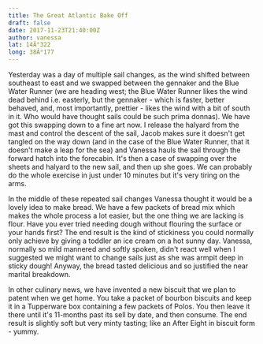 ```yaml
---
title: The Great Atlantic Bake Off
draft: false
date: 2017-11-23T21:40:00Z
author: vanessa
lat: 14Â°322
long: 38Â°177
---
```

Yesterday was a day of multiple sail changes, as the wind shifted between
southeast to east and we swapped between the gennaker
and the Blue Water Runner (we are heading west; the Blue Water Runner likes
the wind dead behind i.e. easterly, but the gennaker -
which is faster, better behaved, and, most importantly, prettier - likes
the wind with a bit of south in it. Who would have thought sails could
be such prima donnas). We have got this swapping down to a fine art now. I
release the halyard from the mast and control the descent of
the sail, Jacob makes sure it doesn't get tangled on the way down (and in
the case of the Blue Water Runner, that it doesn't make a leap
for the sea) and Vanessa hauls the sail through the forward hatch into the
forecabin. It's then a case of swapping over the sheets and
halyard to the new sail, and then up she goes. We can probably do the whole
exercise in just under 10 minutes but it's very tiring on the
arms.

In the middle of these repeated sail changes Vanessa thought it would be a
lovely idea to make bread. We have a few packets of bread
mix which makes the whole process a lot easier, but the one thing we are
lacking is flour. Have you ever tried needing dough without
flouring the surface or your hands first? The end result is the kind of
stickiness you could normally only achieve by giving a toddler an ice
cream on a hot sunny day. Vanessa, normally so mild mannered and softly
spoken, didn't react well when I suggested we might want to
change sails just as she was armpit deep in sticky dough! Anyway, the bread
tasted delicious and so justified the near marital breakdown.

In other culinary news, we have invented a new biscuit that we plan to
patent when we get home. You take a packet of bourbon biscuits
and keep it in a Tupperware box containing a few packets of Polos. You then
leave it there until it's 11-months past its sell by date, and
then consume. The end result is slightly soft but very minty tasting; like
an After Eight in biscuit form - yummy.


